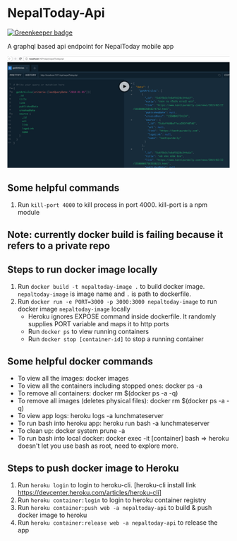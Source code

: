 # NepalToday-Api

[![Greenkeeper badge](https://badges.greenkeeper.io/siristechnology/nepaltoday-api.svg)](https://greenkeeper.io/)

A graphql based api endpoint for NepalToday mobile app

![alt text](/assets/images/graphql-interface.png)


## Some helpful commands
1. Run `kill-port 4000` to kill process in port 4000. kill-port is a npm module

## Note: currently docker build is failing because it refers to a private repo

## Steps to run docker image locally
1. Run `docker build -t nepaltoday-image .` to build docker image. `nepaltoday-image` is image name and `.` is path to dockerfile.
2. Run `docker run -e PORT=3000 -p 3000:3000 nepaltoday-image` to run docker image `nepaltoday-image` locally
	* Heroku ignores EXPOSE command inside dockerfile. It randomly supplies PORT variable and maps it to http ports
	* Run `docker ps` to view running containers
	* Run `docker stop [container-id]` to stop a running container

## Some helpful docker commands
* To view all the images: docker images
* To view all the containers including stopped ones: docker ps -a
* To remove all containers: docker rm $(docker ps -a -q)
* To remove all images (deletes physical files): docker rm $(docker ps -a -q)
* To view app logs: heroku logs -a lunchmateserver
* To run bash into heroku app: heroku run bash -a lunchmateserver
* To clean up: docker system prune -a
* To run bash into local docker: docker exec -it [container] bash => heroku doesn't let you use bash as root, need to explore more.

## Steps to push docker image to Heroku
1. Run `heroku login` to login to heroku-cli. [heroku-cli install link https://devcenter.heroku.com/articles/heroku-cli]
2. Run `heroku container:login` to login to heroku container registry
4. Run `heroku container:push web -a nepaltoday-api` to build & push docker image to heroku
5. Run `heroku container:release web -a nepaltoday-api` to release the app